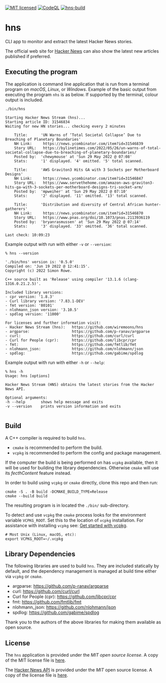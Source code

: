 [![MIT licensed](https://img.shields.io/badge/license-MIT-blue.svg)](https://raw.githubusercontent.com/hyperium/hyper/master/LICENSE) [![CodeQL](https://github.com/wiremoons/hns/actions/workflows/codeql-analysis.yml/badge.svg)](https://github.com/wiremoons/hns/actions/workflows/codeql-analysis.yml) [![hns-build](https://github.com/wiremoons/hns/actions/workflows/hns-build.yml/badge.svg)](https://github.com/wiremoons/hns/actions/workflows/hns-build.yml)

# hns
CLI app to monitor and extract the latest Hacker News stories.

The official web site for [Hacker News](https://news.ycombinator.com/news) can
also show the latest new articles published if preferred.

## Executing the program

The application is command line application that is run from a terminal program on *macOS*, *Linux*, or *Windows*. Example of the basic output from executing the program `nhs` is as below. If supported by the terminal, colour output is included.

```console
./bin/hns 

Starting Hacker News Stream (hns)...
Starting article ID: 31546834
Waiting for new HN stories... checking every 2 minutes

    Title:      'UN Warns of ‘Total Societal Collapse’ Due to Breaching of Planetary Boundaries'
    NH Link:     https://news.ycombinator.com/item?id=31546839
    Story URL:   https://bylinetimes.com/2022/05/26/un-warns-of-total-societal-collapse-due-to-breaching-of-planetary-boundaries/
    Posted by:  'chewymouse' at 'Sun 29 May 2022 @ 07:08'
    Stats:      '1' displayed. '4' omitted. '5' total scanned.

    Title:      'AWS Graviton3 Hits GA with 3 Sockets per Motherboard Designs'
    NH Link:     https://news.ycombinator.com/item?id=31546847
    Story URL:   https://www.servethehome.com/amazon-aws-graviton3-hits-ga-with-3-sockets-per-motherboard-designs-tri-socket-arm/
    Posted by:  'mpweiher' at 'Sun 29 May 2022 @ 07:10'
    Stats:      '2' displayed. '11' omitted. '13' total scanned.

    Title:      'Distribution and diversity of Central African hunter-gatherers'
    NH Link:     https://news.ycombinator.com/item?id=31546870
    Story URL:   https://www.pnas.org/doi/10.1073/pnas.2113936119
    Posted by:  'bryanrasmussen' at 'Sun 29 May 2022 @ 07:14'
    Stats:      '3' displayed. '33' omitted. '36' total scanned.

Last check: 10:09:23
```

Example output with run with either `-v` or `--version`:
```console
% hns --version

'./bin/hns' version is: '0.5.0'
Compiled on: 'Jun 19 2022 @ 12:41:15'.
Copyright (c) 2022 Simon Rowe.

C++ source built as 'Release' using compiler '13.1.6 (clang-1316.0.21.2.5)'.

Included library versions:
- cpr version: '1.8.3'
- Curl library version: '7.83.1-DEV'
- fmt version: '80101'
- nlohmann_json version: '3.10.5'
- spdlog version: '11000'

For licenses and further information visit:
- Hacker News Stream (hns):   https://github.com/wiremoons/hns
- argparse:                   https://github.com/p-ranav/argparse
- curl:                       https://github.com/curl/curl
- Curl for People (cpr):      https://github.com/libcpr/cpr
- fmt:                        https://github.com/fmtlib/fmt
- nlohmann_json:              https://github.com/nlohmann/json
- spdlog:                     https://github.com/gabime/spdlog

```

Example output with run with either `-h` or `--help`:
```console
% hns -h
Usage: hns [options] 

Hacker News Stream (HNS) obtains the latest stories from the Hacker News API.

Optional arguments:
-h --help       shows help message and exits
-v --version    prints version information and exits


```

## Build

A C++ compiler is required to build `hns`. 

- `cmake` is recommended to perform the build.
- `vcpkg` is recommended to perform the config and package management. 

If the computer the build is being performed on has `vcpkg` available, then it will be 
used for building the library dependencies. Otherwise `cmake` will use its 
*fecthContent* feature instead.

In order to build using `vcpkg` or `cmake` directly, clone this repo and then run:

```console
cmake -S . -B build -DCMAKE_BUILD_TYPE=Release
cmake --build build
```

The resulting program is in located the `./bin/` sub-directory.

To detect and use `vcpkg` the `cmake` process looks for the environment variable `VCPKG_ROOT`. Set this to the location of `vcpkg` installation. For assistance with installing `vcpkg` see: [Get started with vcpkg](https://vcpkg.io/en/getting-started.html).
```
# Most Unix (Linux, macOS, etc):
export VCPKG_ROOT=~/.vcpkg
```

## Library Dependencies

The following libraries are used to build `hns`. They are included statically by default, and the dependency 
management is managed at build time either via `vcpkg` or `cmake`.

- argparse: https://github.com/p-ranav/argparse
- curl: https://github.com/curl/curl
- Curl for People (cpr): https://github.com/libcpr/cpr
- fmt: https://github.com/fmtlib/fmt
- nlohmann_json: https://github.com/nlohmann/json
- spdlog: https://github.com/gabime/spdlog

Thank you to the authors of the above libraries for making them available as open source.

## License

The `hns` application is provided under the _MIT open source license_. A copy
of the MIT license file is [here](./LICENSE).

The [Hacker News API](https://github.com/HackerNews/API) is provided under the
_MIT_ open source license. A copy of the license file is
[here](https://github.com/HackerNews/API/blob/665205f324b95f60bc7889b543978f728c274c4a/LICENSE).
